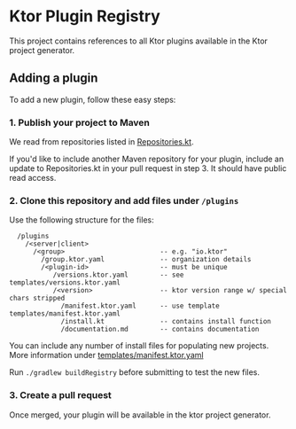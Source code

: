 # Ktor Plugin Registry

This project contains references to all Ktor plugins available in the Ktor project generator.

## Adding a plugin

To add a new plugin, follow these easy steps:

### 1. Publish your project to Maven

We read from repositories listed in [Repositories.kt](buildSrc/src/main/kotlin/io/ktor/plugins/registry/Repositories.kt). 

If you'd like to include another Maven repository for your plugin, include an update to
Repositories.kt in your pull request in step 3.  It should have public read access.

### 2. Clone this repository and add files under `/plugins`

Use the following structure for the files:
```
  /plugins
    /<server|client>
      /<group>                        -- e.g. "io.ktor"
        /group.ktor.yaml              -- organization details
        /<plugin-id>                  -- must be unique
           /versions.ktor.yaml        -- see templates/versions.ktor.yaml
           /<version>                 -- ktor version range w/ special chars stripped
             /manifest.ktor.yaml      -- use template templates/manifest.ktor.yaml
             /install.kt              -- contains install function
             /documentation.md        -- contains documentation
```

You can include any number of install files for populating new projects.  More information under 
[templates/manifest.ktor.yaml](templates/manifest.ktor.yaml)

Run `./gradlew buildRegistry` before submitting to test the new files.

### 3. Create a pull request

Once merged, your plugin will be available in the ktor project generator.